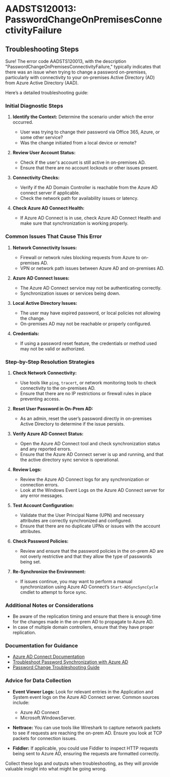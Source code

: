 
# AADSTS120013: PasswordChangeOnPremisesConnectivityFailure


## Troubleshooting Steps
Sure! The error code AADSTS120013, with the description "PasswordChangeOnPremisesConnectivityFailure," typically indicates that there was an issue when trying to change a password on-premises, particularly with connectivity to your on-premises Active Directory (AD) from Azure Active Directory (AAD).

Here’s a detailed troubleshooting guide:

### Initial Diagnostic Steps
1. **Identify the Context:** Determine the scenario under which the error occurred. 
   - User was trying to change their password via Office 365, Azure, or some other service?
   - Was the change initiated from a local device or remote?

2. **Review User Account Status:**
   - Check if the user's account is still active in on-premises AD.
   - Ensure that there are no account lockouts or other issues present.

3. **Connectivity Checks:**
   - Verify if the AD Domain Controller is reachable from the Azure AD connect server if applicable.
   - Check the network path for availability issues or latency.

4. **Check Azure AD Connect Health:**
   - If Azure AD Connect is in use, check Azure AD Connect Health and make sure that synchronization is working properly.

### Common Issues That Cause This Error
1. **Network Connectivity Issues:**
   - Firewall or network rules blocking requests from Azure to on-premises AD.
   - VPN or network path issues between Azure AD and on-premises AD.

2. **Azure AD Connect Issues:**
   - The Azure AD Connect service may not be authenticating correctly.
   - Synchronization issues or services being down.

3. **Local Active Directory Issues:**
   - The user may have expired password, or local policies not allowing the change.
   - On-premises AD may not be reachable or properly configured.

4. **Credentials:**
   - If using a password reset feature, the credentials or method used may not be valid or authorized.

### Step-by-Step Resolution Strategies
1. **Check Network Connectivity:**
   - Use tools like `ping`, `tracert`, or network monitoring tools to check connectivity to the on-premises AD.
   - Ensure that there are no IP restrictions or firewall rules in place preventing access.

2. **Reset User Password in On-Prem AD:**
   - As an admin, reset the user’s password directly in on-premises Active Directory to determine if the issue persists.

3. **Verify Azure AD Connect Status:**
   - Open the Azure AD Connect tool and check synchronization status and any reported errors.
   - Ensure that the Azure AD Connect server is up and running, and that the active directory sync service is operational.

4. **Review Logs:**
   - Review the Azure AD Connect logs for any synchronization or connection errors.
   - Look at the Windows Event Logs on the Azure AD Connect server for any error messages.

5. **Test Account Configuration:**
   - Validate that the User Principal Name (UPN) and necessary attributes are correctly synchronized and configured.
   - Ensure that there are no duplicate UPNs or issues with the account attributes.

6. **Check Password Policies:**
   - Review and ensure that the password policies in the on-prem AD are not overly restrictive and that they allow the type of passwords being set.

7. **Re-Synchronize the Environment:**
   - If issues continue, you may want to perform a manual synchronization using Azure AD Connect’s `Start-ADSyncSyncCycle` cmdlet to attempt to force sync.

### Additional Notes or Considerations
- Be aware of the replication timing and ensure that there is enough time for the changes made in the on-prem AD to propagate to Azure AD.
- In case of multiple domain controllers, ensure that they have proper replication.

### Documentation for Guidance
- [Azure AD Connect Documentation](https://docs.microsoft.com/en-us/azure/active-directory/hybrid/whatis-hybrid-identity)
- [Troubleshoot Password Synchronization with Azure AD](https://docs.microsoft.com/en-us/azure/active-directory/hybrid/tshoot-password-synchronization)
- [Password Change Troubleshooting Guide](https://docs.microsoft.com/en-us/azure/active-directory/hybrid/tshoot-password-change)

### Advice for Data Collection
- **Event Viewer Logs:** Look for relevant entries in the Application and System event logs on the Azure AD Connect server. Common sources include:
   - Azure AD Connect
   - Microsoft.WindowsServer.

- **Nettrace:** You can use tools like Wireshark to capture network packets to see if requests are reaching the on-prem AD. Ensure you look at TCP packets for connection issues.

- **Fiddler:** If applicable, you could use Fiddler to inspect HTTP requests being sent to Azure AD, ensuring the requests are formatted correctly.

Collect these logs and outputs when troubleshooting, as they will provide valuable insight into what might be going wrong.